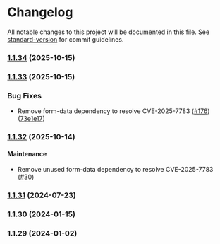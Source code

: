 # Changelog

All notable changes to this project will be documented in this file. See [standard-version](https://github.com/conventional-changelog/standard-version) for commit guidelines.

### [1.1.34](https://github.com/coralogix/nodejs-coralogix-sdk/compare/v1.1.33...v1.1.34) (2025-10-15)

### [1.1.33](https://github.com/coralogix/nodejs-coralogix-sdk/compare/v1.1.31...v1.1.33) (2025-10-15)


### Bug Fixes

* Remove form-data dependency to resolve CVE-2025-7783 ([#176](https://github.com/coralogix/nodejs-coralogix-sdk/issues/176)) ([73e1e17](https://github.com/coralogix/nodejs-coralogix-sdk/commit/73e1e172700d394cd60768e5d373becc43bf27b0))

### [1.1.32](https://github.com/coralogix/nodejs-coralogix-sdk/compare/v1.1.31...v1.1.32) (2025-10-14)

#### Maintenance

* Remove unused form-data dependency to resolve CVE-2025-7783 ([#30](https://github.com/coralogix/nodejs-coralogix-sdk/issues/30))

### [1.1.31](https://github.com/coralogix/nodejs-coralogix-sdk/compare/v1.1.30...v1.1.31) (2024-07-23)

### 1.1.30 (2024-01-15)

### 1.1.29 (2024-01-02)
